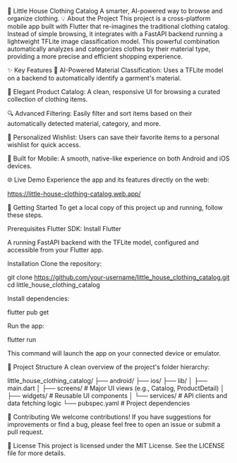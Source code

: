 🏡 Little House Clothing Catalog
A smarter, AI-powered way to browse and organize clothing.
💡 About the Project
This project is a cross-platform mobile app built with Flutter that re-imagines the traditional clothing catalog. Instead of simple browsing, it integrates with a FastAPI backend running a lightweight TFLite image classification model. This powerful combination automatically analyzes and categorizes clothes by their material type, providing a more precise and efficient shopping experience.

✨ Key Features
🤖 AI-Powered Material Classification: Uses a TFLite model on a backend to automatically identify a garment's material.

👕 Elegant Product Catalog: A clean, responsive UI for browsing a curated collection of clothing items.

🔍 Advanced Filtering: Easily filter and sort items based on their automatically detected material, category, and more.

💖 Personalized Wishlist: Users can save their favorite items to a personal wishlist for quick access.

📱 Built for Mobile: A smooth, native-like experience on both Android and iOS devices.

🌐 Live Demo
Experience the app and its features directly on the web:

https://little-house-clothing-catalog.web.app/

🚀 Getting Started
To get a local copy of this project up and running, follow these steps.

Prerequisites
Flutter SDK: Install Flutter

A running FastAPI backend with the TFLite model, configured and accessible from your Flutter app.

Installation
Clone the repository:

git clone https://github.com/your-username/little_house_clothing_catalog.git
cd little_house_clothing_catalog

Install dependencies:

flutter pub get

Run the app:

flutter run

This command will launch the app on your connected device or emulator.

📂 Project Structure
A clean overview of the project's folder hierarchy:

little_house_clothing_catalog/
├── android/
├── ios/
├── lib/
│   ├── main.dart
│   ├── screens/          # Major UI views (e.g., Catalog, ProductDetail)
│   ├── widgets/          # Reusable UI components
│   └── services/         # API clients and data fetching logic
└── pubspec.yaml          # Project dependencies

👋 Contributing
We welcome contributions! If you have suggestions for improvements or find a bug, please feel free to open an issue or submit a pull request.

📝 License
This project is licensed under the MIT License. See the LICENSE file for more details.